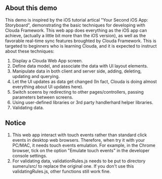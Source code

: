 ## About this demo
This demo is inspired by the iOS tutorial artical "Your Second iOS App: Storyboard", demonstrating the basic techniques for developing with Clouda Framework. This web app does everything as the iOS app can achieve, (actually a little bit more than the iOS version), as well as the favorable real-time sync features broughted by Clouda Framework. This is targeted to beginners who is learning Clouda, and it is expected to instruct about these techniques:

1. Display a Clouda Web App screen.
2. Define data model, and associate the data with UI layout elements.
3. Manipulate data in both client and server side, adding, deleting, updating and querying.
4. Let the UI updates as data get changed (In fact, Clouda is doing almost everything about UI updates here).  
5. Switch sceens by redirecting to other pages/controllers, passing parameters between screens.         
6. Using user-defined libraries or 3rd party handlerhard helper libraries.
7. Validating data.

## Notice
1. This web app interact with touch events rather than standard click events in desktop web browsers. Therefore, when try it with your PC/MAC, it needs touch events emulation. For example, in the Chrome browser, tick on the option "Emulate touch events" in the developer console settings. 
2. For validating data, validationRules.js needs to be put to directory sumeru/src/ to replace the original one. If you don't use this validatingRules.js, other functions still work fine.
